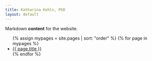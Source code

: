 ```yaml
---
title: Katharina Kohls, PhD
layout: default
---
```


<title>{{ page.title }} | {{ site.title }}</title>

Markdown **content** for the website.

<ul>
  {% assign mypages = site.pages | sort: "order" %}
    {% for page in mypages %}
      <li><a href="{{ page.url | absolute_url }}">{{ page.title }}</a></li>
    {% endfor %}
</ul>
